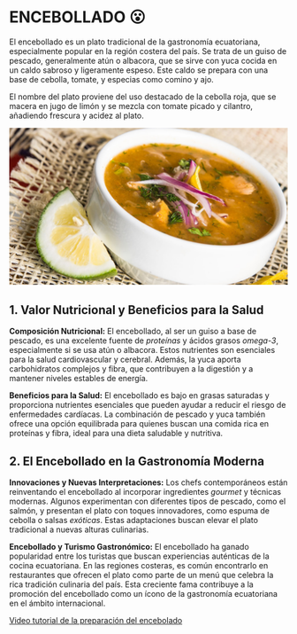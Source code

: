 # ENCEBOLLADO 😮

El encebollado es un plato tradicional de la gastronomía ecuatoriana, especialmente popular en la región costera del país. Se trata de un guiso de pescado, generalmente atún o albacora, que se sirve con yuca cocida en un caldo sabroso y ligeramente espeso. Este caldo se prepara con una base de cebolla, tomate, y especias como comino y ajo.

El nombre del plato proviene del uso destacado de la cebolla roja, que se macera en jugo de limón y se mezcla con tomate picado y cilantro, añadiendo frescura y acidez al plato. 

![Encebollado](imagenes/encebollado.jpeg)

## 1. Valor Nutricional y Beneficios para la Salud
**Composición Nutricional:** El encebollado, al ser un guiso a base de pescado, es una excelente fuente de *proteínas* y ácidos grasos *omega-3*, especialmente si se usa atún o albacora. Estos nutrientes son esenciales para la salud cardiovascular y cerebral. Además, la yuca aporta carbohidratos complejos y fibra, que contribuyen a la digestión y a mantener niveles estables de energía.

**Beneficios para la Salud:** El encebollado es bajo en grasas saturadas y proporciona nutrientes esenciales que pueden ayudar a reducir el riesgo de enfermedades cardíacas. La combinación de pescado y yuca también ofrece una opción equilibrada para quienes buscan una comida rica en proteínas y fibra, ideal para una dieta saludable y nutritiva.

## 2. El Encebollado en la Gastronomía Moderna
**Innovaciones y Nuevas Interpretaciones:** Los chefs contemporáneos están reinventando el encebollado al incorporar ingredientes *gourmet* y técnicas modernas. Algunos experimentan con diferentes tipos de pescado, como el salmón, y presentan el plato con toques innovadores, como espuma de cebolla o salsas *exóticas*. Estas adaptaciones buscan elevar el plato tradicional a nuevas alturas culinarias.

**Encebollado y Turismo Gastronómico:** El encebollado ha ganado popularidad entre los turistas que buscan experiencias auténticas de la cocina ecuatoriana. En las regiones costeras, es común encontrarlo en restaurantes que ofrecen el plato como parte de un menú que celebra la rica tradición culinaria del país. Esta creciente fama contribuye a la promoción del encebollado como un ícono de la gastronomía ecuatoriana en el ámbito internacional.

[Video tutorial de la preparación del encebolado](https://www.youtube.com/watch?v=AhJpRnQqcVs&t=52s)